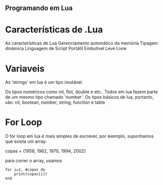 ## Programando em Lua
# Características de .Lua
As características de Lua
Gerenciamento automático da memória
Tipagem dinâmica
Linguagem de Script
Portátil
Embutível
Leve
Livre

# Variaveis
As 'strings' em lua é um tipo imutável.

Os tipos numéricos como int, flot, double e etc.. Todos em lua fazem parte de um mesmo
tipo chamado 'number'.
Os tipos básicos de lua, portanto, são:
nil, boolean, number, string, function e table

# For Loop
O for loop em lua é mais simples de escrever, por exemplo, suponhamos que exista um array:

copas = {1958, 1962, 1970, 1994, 2002}

para correr o array, usamos
~~~
for i=1, #copas do
    print(copas[i])
end
~~~


